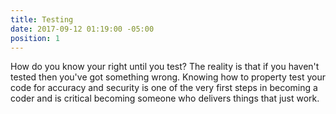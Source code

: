 ```yaml
---
title: Testing
date: 2017-09-12 01:19:00 -05:00
position: 1
---
```


How do you know your right until you test?  The reality is that if you haven't tested then you've got something wrong. Knowing how to property test your code for accuracy and security is one of the very first steps in becoming a coder and is critical becoming someone who delivers things that just work.